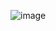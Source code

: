 
![image](https://user-images.githubusercontent.com/50650583/233825292-2e52d574-f4b9-4404-b18e-eede70a67d7f.png)

